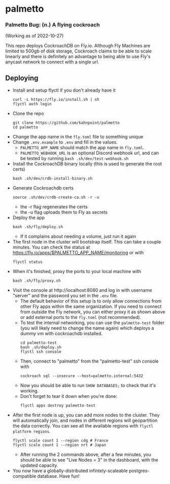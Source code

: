 # palmetto

### Palmetto Bug: (n.) A flying cockroach

(Working as of 2022-10-27)

This repo deploys CockroachDB on Fly.io.
Although Fly Machines are limited to 500gb of disk storage, Cockroach claims to be able to scale linearly and there is definitely an advantage to being able to use Fly's anycast network to connect with a single url.

## Deploying

- Install and setup flyctl if you don't already have it
  ```
  curl -L https://fly.io/install.sh | sh
  flyctl auth login
  ```
- Clone the repo
  ```
  git clone https://github.com/kahnpoint/palmetto
  cd palmetto
  ```
- Change the app name in the `fly.toml` file to something unique
- Change `.env.example` to `.env` and fill in the values.
  - `PALMETTO_APP_NAME` should match the app name in `fly.toml`.
  - `PALMETTO_WEBHOOK_URL` is an optional Discord webhook url, and can be tested by running `bash .sh/dev/test-webhook.sh`
- Install the CockroachDB binary locally (this is used to generate the root certs)
  ```
  bash .sh/dev/crdb-install-binary.sh
  ```
- Generate Cockroachdb certs 
  ```
  source .sh/dev/crdb-create-ca.sh -r -u
  ```
  - the -r flag regenerates the certs 
  - the -u flag uploads them to Fly as secrets
- Deploy the app
  ```
  bash .sh/fly/deploy.sh
  ```
  - If it complains about needing a volume, just run it again
- The first node in the cluster will bootstrap itself. This can take a couple minutes. You can check the status at https://fly.io/apps/$PALMETTO_APP_NAME/monitoring or with
  ```
  flyctl status
  ```
- When it's finished, proxy the ports to your local machine with
  ```
  bash .sh/fly/proxy.sh
  ```
- Visit the console at http://localhost:8080 and log in with username "server" and the password you set in the `.env` file.
  - The default behavior of this setup is to only allow connections from other Fly apps within the same organization. If you need to connect from outside the Fly network, you can either proxy it as shown above or add external ports to the `fly.toml` (not recommended).
  - To test the internal networking, you can use the `palmetto-test` folder (you will likely need to change the name again) which deploys a dummy vm with cockroachdb installed.
    ```
    cd palmetto-test
    bash .sh/deploy.sh
    flyctl ssh console
    ```
  - Then, connect to "palmetto" from the "palmetto-test" ssh console with
    ```
    cockroach sql --insecure --host=palmetto.internal:5432
    ```
  - Now you should be able to run `SHOW DATABASES;` to check that it's working.
  - Don't forget to tear it down when you're done:
    ```
    flyctl apps destroy palmetto-test
    ```
- After the first node is up, you can add more nodes to the cluster. They will automatically join, and nodes in different regions will geopartition the data correctly. You can see all the available regions with `flyctl platform regions`.
  ```
  flyctl scale count 1 --region cdg # France
  flyctl scale count 1 --region nrt # Japan
  ```
  -  After running the 2 commands above, after a few minutes, you should be able to see "Live Nodes = 3" in the dashboard, with the updated capacity.
- You now have a globally-distributed infintely-scaleable postgres-compatible database. Have fun!
